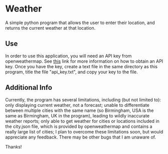 # Weather
A simple python program that allows the user to enter their location, and returns the current weather at that location. 
## Use
In order to use this application, you will need an API key from openweathermap. See [this](https://openweathermap.org/api) link for more information on how to obtain an API key. 
Once you have the key, create a text file in the same directory as this program, title the file "api_key.txt", and copy your key to the file. 
## Additional Info
Currently, the program has several limitations, including (but not limited to): only displaying current weather, not a forecast; unable to differentiate between multiple cities with the same name (so Birmingham, USA is the same as Birmingham, UK in the program), leading to wildly inaccurate weather reports; only able to get weather for cities or locations included in the city.json file, which is provided by openweathermap and contains a really large list of cities; 
I plan to overcome these limitations soon, but would appreciate any feedback. There may be other bugs that I am unaware of. 

Thanks!

